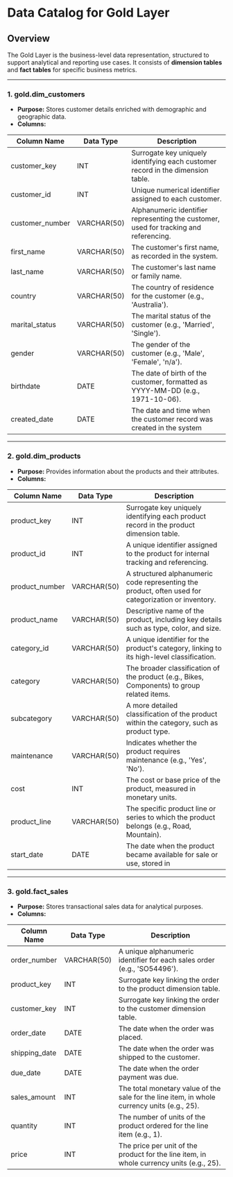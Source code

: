 # Data Catalog for Gold Layer

## Overview
The Gold Layer is the business-level data representation, structured to support analytical and reporting use cases. It consists of **dimension tables** and **fact tables** for specific business metrics.

---

### 1. **gold.dim_customers**
- **Purpose:** Stores customer details enriched with demographic and geographic data.
- **Columns:**

| Column Name     | Data Type   | Description                                                                                   |
|-----------------|-------------|-----------------------------------------------------------------------------------------------|
| customer_key    | INT         | Surrogate key uniquely identifying each customer record in the dimension table.               |
| customer_id     | INT         | Unique numerical identifier assigned to each customer.                                        |
| customer_number | VARCHAR(50) | Alphanumeric identifier representing the customer, used for tracking and referencing.         |
| first_name      | VARCHAR(50) | The customer's first name, as recorded in the system.                                         |
| last_name       | VARCHAR(50) | The customer's last name or family name.                                                     |
| country         | VARCHAR(50) | The country of residence for the customer (e.g., 'Australia').                               |
| marital_status  | VARCHAR(50) | The marital status of the customer (e.g., 'Married', 'Single').                              |
| gender          | VARCHAR(50) | The gender of the customer (e.g., 'Male', 'Female', 'n/a').                                  |
| birthdate       | DATE        | The date of birth of the customer, formatted as YYYY-MM-DD (e.g., 1971-10-06).               |
| created_date    | DATE        | The date and time when the customer record was created in the system|

---

### 2. **gold.dim_products**
- **Purpose:** Provides information about the products and their attributes.
- **Columns:**

| Column Name    | Data Type   | Description                                                                                   |
|----------------|-------------|-----------------------------------------------------------------------------------------------|
| product_key    | INT         | Surrogate key uniquely identifying each product record in the product dimension table.         |
| product_id     | INT         | A unique identifier assigned to the product for internal tracking and referencing.            |
| product_number | VARCHAR(50) | A structured alphanumeric code representing the product, often used for categorization or inventory. |
| product_name   | VARCHAR(50) | Descriptive name of the product, including key details such as type, color, and size.         |
| category_id    | VARCHAR(50) | A unique identifier for the product's category, linking to its high-level classification.     |
| category       | VARCHAR(50) | The broader classification of the product (e.g., Bikes, Components) to group related items.  |
| subcategory    | VARCHAR(50) | A more detailed classification of the product within the category, such as product type.      |
| maintenance    | VARCHAR(50) | Indicates whether the product requires maintenance (e.g., 'Yes', 'No').                       |
| cost           | INT         | The cost or base price of the product, measured in monetary units.                            |
| product_line   | VARCHAR(50) | The specific product line or series to which the product belongs (e.g., Road, Mountain).      |
| start_date     | DATE        | The date when the product became available for sale or use, stored in|

---

### 3. **gold.fact_sales**
- **Purpose:** Stores transactional sales data for analytical purposes.
- **Columns:**

| Column Name     | Data Type    | Description                                                                                   |
|-----------------|--------------|-----------------------------------------------------------------------------------------------|
| order_number    | VARCHAR(50)  | A unique alphanumeric identifier for each sales order (e.g., 'SO54496').                      |
| product_key     | INT          | Surrogate key linking the order to the product dimension table.                               |
| customer_key    | INT          | Surrogate key linking the order to the customer dimension table.                              |
| order_date      | DATE         | The date when the order was placed.                                                           |
| shipping_date   | DATE         | The date when the order was shipped to the customer.                                          |
| due_date        | DATE         | The date when the order payment was due.                                                      |
| sales_amount    | INT          | The total monetary value of the sale for the line item, in whole currency units (e.g., 25).   |
| quantity        | INT          | The number of units of the product ordered for the line item (e.g., 1).                       |
| price           | INT          | The price per unit of the product for the line item, in whole currency units (e.g., 25).      |
